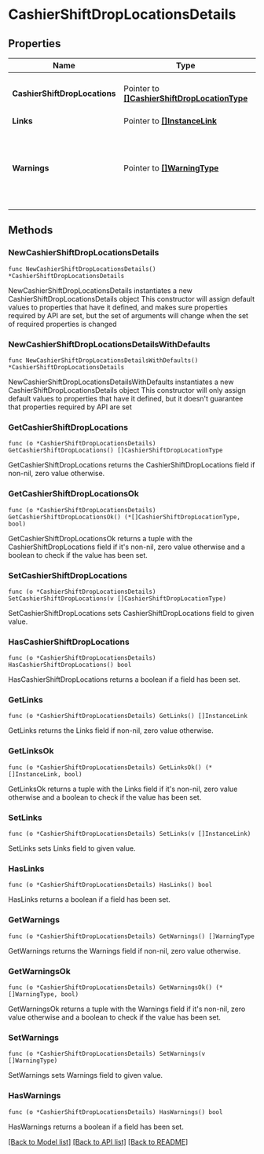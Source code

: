 # CashierShiftDropLocationsDetails

## Properties

Name | Type | Description | Notes
------------ | ------------- | ------------- | -------------
**CashierShiftDropLocations** | Pointer to [**[]CashierShiftDropLocationType**](CashierShiftDropLocationType.md) | List of Cashier Shift Drop Locations. | [optional] 
**Links** | Pointer to [**[]InstanceLink**](InstanceLink.md) |  | [optional] 
**Warnings** | Pointer to [**[]WarningType**](WarningType.md) | Used in conjunction with the Success element to define a business error. | [optional] 

## Methods

### NewCashierShiftDropLocationsDetails

`func NewCashierShiftDropLocationsDetails() *CashierShiftDropLocationsDetails`

NewCashierShiftDropLocationsDetails instantiates a new CashierShiftDropLocationsDetails object
This constructor will assign default values to properties that have it defined,
and makes sure properties required by API are set, but the set of arguments
will change when the set of required properties is changed

### NewCashierShiftDropLocationsDetailsWithDefaults

`func NewCashierShiftDropLocationsDetailsWithDefaults() *CashierShiftDropLocationsDetails`

NewCashierShiftDropLocationsDetailsWithDefaults instantiates a new CashierShiftDropLocationsDetails object
This constructor will only assign default values to properties that have it defined,
but it doesn't guarantee that properties required by API are set

### GetCashierShiftDropLocations

`func (o *CashierShiftDropLocationsDetails) GetCashierShiftDropLocations() []CashierShiftDropLocationType`

GetCashierShiftDropLocations returns the CashierShiftDropLocations field if non-nil, zero value otherwise.

### GetCashierShiftDropLocationsOk

`func (o *CashierShiftDropLocationsDetails) GetCashierShiftDropLocationsOk() (*[]CashierShiftDropLocationType, bool)`

GetCashierShiftDropLocationsOk returns a tuple with the CashierShiftDropLocations field if it's non-nil, zero value otherwise
and a boolean to check if the value has been set.

### SetCashierShiftDropLocations

`func (o *CashierShiftDropLocationsDetails) SetCashierShiftDropLocations(v []CashierShiftDropLocationType)`

SetCashierShiftDropLocations sets CashierShiftDropLocations field to given value.

### HasCashierShiftDropLocations

`func (o *CashierShiftDropLocationsDetails) HasCashierShiftDropLocations() bool`

HasCashierShiftDropLocations returns a boolean if a field has been set.

### GetLinks

`func (o *CashierShiftDropLocationsDetails) GetLinks() []InstanceLink`

GetLinks returns the Links field if non-nil, zero value otherwise.

### GetLinksOk

`func (o *CashierShiftDropLocationsDetails) GetLinksOk() (*[]InstanceLink, bool)`

GetLinksOk returns a tuple with the Links field if it's non-nil, zero value otherwise
and a boolean to check if the value has been set.

### SetLinks

`func (o *CashierShiftDropLocationsDetails) SetLinks(v []InstanceLink)`

SetLinks sets Links field to given value.

### HasLinks

`func (o *CashierShiftDropLocationsDetails) HasLinks() bool`

HasLinks returns a boolean if a field has been set.

### GetWarnings

`func (o *CashierShiftDropLocationsDetails) GetWarnings() []WarningType`

GetWarnings returns the Warnings field if non-nil, zero value otherwise.

### GetWarningsOk

`func (o *CashierShiftDropLocationsDetails) GetWarningsOk() (*[]WarningType, bool)`

GetWarningsOk returns a tuple with the Warnings field if it's non-nil, zero value otherwise
and a boolean to check if the value has been set.

### SetWarnings

`func (o *CashierShiftDropLocationsDetails) SetWarnings(v []WarningType)`

SetWarnings sets Warnings field to given value.

### HasWarnings

`func (o *CashierShiftDropLocationsDetails) HasWarnings() bool`

HasWarnings returns a boolean if a field has been set.


[[Back to Model list]](../README.md#documentation-for-models) [[Back to API list]](../README.md#documentation-for-api-endpoints) [[Back to README]](../README.md)


